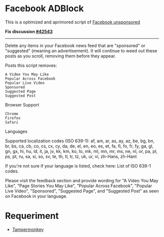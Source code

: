 # Facebook ADBlock

This is a optimized and aprimored script of [Facebook unsponsored](https://greasyfork.org/pt-BR/scripts/22210-facebook-unsponsored)

**Fix discussion [#42543](https://greasyfork.org/pt-BR/forum/discussion/42543)**

----

Delete any items in your Facebook news feed that are "sponsored" or "suggested" (meaning an advertisement). It will continue to weed out these posts as you scroll, removing them before they appear.

Posts this script removes:

    A Video You May Like
    Popular Across Facebook
    Popular Live Video
    Sponsored
    Suggested Page
    Suggested Post

Browser Support

    Chrome
    Firefox
    Safari

Languages

Supported localization codes (ISO 639-1):
af, am, ar, as, ay, az, be, bg, bn, br, bs, ca, cb, co, cs, cx, cy, da, de, el, en, eo, es, et, fa, fi, fo, fr, fy, ga, gl, gn, gx, hi, hu, id, it, ja, jv, kk, km, ko, lo, mk, ml, mn, mr, ms, ne, nl, or, pa, pl, ps, pt, ru, sa, si, so, sv, te, th, tl, tr, tz, uk, ur, vi, zh-Hans, zh-Hant

If you're not sure if your language is listed, check here: List of ISO 639-1 codes.

Please visit the feedback section and provide wording for "A Video You May Like", "Page Stories You May Like", "Popular Across Facebook", "Popular Live Video", "Sponsored", "Suggested Page", and "Suggested Post" as seen on Facebook in your language.

# Requeriment

* [Tampermonkey](https://tampermonkey.net/)